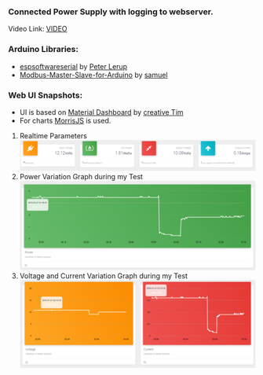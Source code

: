 ### Connected Power Supply with logging to webserver.




Video Link: [VIDEO](https://bit.ly/41K1Vx9)

### Arduino Libraries: 

* [espsoftwareserial](https://github.com/plerup/espsoftwareserial) by [Peter Lerup ](https://github.com/plerup)
* [Modbus-Master-Slave-for-Arduino](https://github.com/smarmengol/Modbus-Master-Slave-for-Arduino) by [samuel](https://github.com/smarmengol)

### Web UI Snapshots: 

* UI is based on [Material Dashboard](https://www.creative-tim.com/product/material-dashboard) by [creative Tim](https://www.creative-tim.com/)
* For charts [MorrisJS](https://morrisjs.github.io/morris.js/index.html) is used. 

1. Realtime Parameters
        ![picture](Snapshots/1.PNG)
1. Power Variation Graph during my Test
        ![picture](Snapshots/2.PNG)
1. Voltage and Current Variation Graph during my Test
        ![picture](Snapshots/3.PNG)










